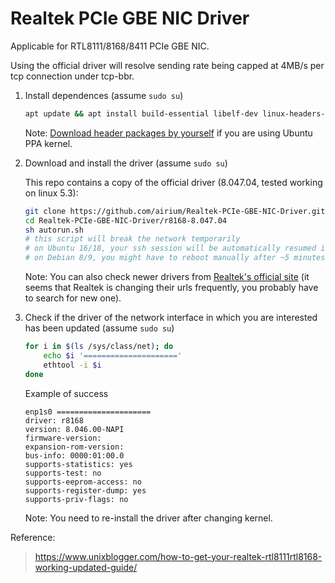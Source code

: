 # Realtek PCIe GBE NIC Driver

Applicable for RTL8111/8168/8411 PCIe GBE NIC.

Using the official driver will resolve sending rate being capped at 4MB/s per tcp connection under tcp-bbr.

1. Install dependences (assume `sudo su`)

    ```bash
    apt update && apt install build-essential libelf-dev linux-headers-$(uname -r)
    ```

    Note: [Download header packages by yourself](http://kernel.ubuntu.com/~kernel-ppa/mainline/) if you are using Ubuntu PPA kernel.

2. Download and install the driver (assume `sudo su`)

    This repo contains a copy of the official driver (8.047.04, tested working on linux 5.3):

    ```bash
    git clone https://github.com/airium/Realtek-PCIe-GBE-NIC-Driver.git
    cd Realtek-PCIe-GBE-NIC-Driver/r8168-8.047.04
    sh autorun.sh
    # this script will break the network temporarily
    # on Ubuntu 16/18, your ssh session will be automatically resumed in ~1 minute
    # on Debian 8/9, you might have to reboot manually after ~5 minutes
    ```

    Note: You can also check newer drivers from [Realtek's official site](https://www.realtek.com/en/component/zoo/category/network-interface-controllers-10-100-1000m-gigabit-ethernet-pci-express-software) (it seems that Realtek is changing their urls frequently, you probably have to search for new one).

3. Check if the driver of the network interface in which you are interested has been updated (assume `sudo su`)

    ```bash
    for i in $(ls /sys/class/net); do
        echo $i '====================='
        ethtool -i $i
    done
    ```

    Example of success

    ```text
    enp1s0 =====================
    driver: r8168
    version: 8.046.00-NAPI
    firmware-version:
    expansion-rom-version:
    bus-info: 0000:01:00.0
    supports-statistics: yes
    supports-test: no
    supports-eeprom-access: no
    supports-register-dump: yes
    supports-priv-flags: no
    ```

    Note: You need to re-install the driver after changing kernel.

Reference:

> <https://www.unixblogger.com/how-to-get-your-realtek-rtl8111rtl8168-working-updated-guide/>
